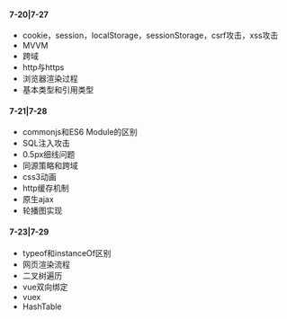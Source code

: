 #### 7-20|7-27

* cookie，session，localStorage，sessionStorage，csrf攻击，xss攻击
* MVVM
* 跨域
* http与https
* 浏览器渲染过程
* 基本类型和引用类型

#### 7-21|7-28

* commonjs和ES6 Module的区别
* SQL注入攻击
* 0.5px细线问题
* 同源策略和跨域
* css3动画
* http缓存机制
* 原生ajax
* 轮播图实现

#### 7-23|7-29

* typeof和instanceOf区别
* 网页渲染流程
* 二叉树遍历
* vue双向绑定
* vuex
* HashTable